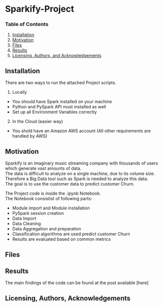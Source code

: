 # Sparkify-Project


### Table of Contents

1. [Installation](#installation)
2. [Motivation](#motivation)
3. [Files](#files)
4. [Results](#results)
5. [Licensing, Authors, and Acknowledgements](#licensing)

## Installation <a name="installation"></a>
There are two ways to run the attached Project scripts.
<br>
1. Locally 
- You should have Spark installed on your machine
- Python and PySpark API must installed as well
- Set up all Environment Variables correctly

2. In the Cloud (easier way)
- You shold have an Amazon AWS account (All other requirements are handled by AWS)


## Motivation<a name="motivation"></a>
Sparkify is an imaginary music streaming company with thousands of users which generate vast amounts of data.<br>
The data is difficult to analyze on a single machine, due to its volume size.<br>
Therefore a Big Data tool such as Spark is needed to analyze this data.<br>
The goal is to use the customer data to predict customer Churn.<br>

The Project code is inside the .ipynb Notebook.<br>
The Notebook consistist of following parts:

- Module import and Module installation
- PySpark session creation
- Data Import
- Data Cleaning
- Data Aggregation and preparation
- Classification algorithms are used predict customer Churn
- Results are evaluated based on common metrics


## Files <a name="files"></a>


## Results<a name="results"></a>

The main findings of the code can be found at the post available [here]

## Licensing, Authors, Acknowledgements<a name="licensing"></a>




